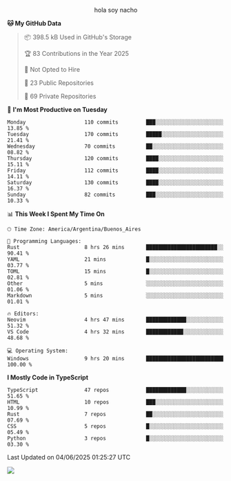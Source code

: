 <p align="center">hola soy nacho</p>

<!--START_SECTION:waka-->
**🐱 My GitHub Data** 

> 📦 398.5 kB Used in GitHub's Storage 
 > 
> 🏆 83 Contributions in the Year 2025
 > 
> 🚫 Not Opted to Hire
 > 
> 📜 23 Public Repositories 
 > 
> 🔑 69 Private Repositories 
 > 
📅 **I'm Most Productive on Tuesday** 

```text
Monday                   110 commits         ███░░░░░░░░░░░░░░░░░░░░░░   13.85 % 
Tuesday                  170 commits         █████░░░░░░░░░░░░░░░░░░░░   21.41 % 
Wednesday                70 commits          ██░░░░░░░░░░░░░░░░░░░░░░░   08.82 % 
Thursday                 120 commits         ████░░░░░░░░░░░░░░░░░░░░░   15.11 % 
Friday                   112 commits         ████░░░░░░░░░░░░░░░░░░░░░   14.11 % 
Saturday                 130 commits         ████░░░░░░░░░░░░░░░░░░░░░   16.37 % 
Sunday                   82 commits          ███░░░░░░░░░░░░░░░░░░░░░░   10.33 % 
```


📊 **This Week I Spent My Time On** 

```text
🕑︎ Time Zone: America/Argentina/Buenos_Aires

💬 Programming Languages: 
Rust                     8 hrs 26 mins       ███████████████████████░░   90.41 % 
YAML                     21 mins             █░░░░░░░░░░░░░░░░░░░░░░░░   03.77 % 
TOML                     15 mins             █░░░░░░░░░░░░░░░░░░░░░░░░   02.81 % 
Other                    5 mins              ░░░░░░░░░░░░░░░░░░░░░░░░░   01.06 % 
Markdown                 5 mins              ░░░░░░░░░░░░░░░░░░░░░░░░░   01.01 % 

🔥 Editors: 
Neovim                   4 hrs 47 mins       █████████████░░░░░░░░░░░░   51.32 % 
VS Code                  4 hrs 32 mins       ████████████░░░░░░░░░░░░░   48.68 % 

💻 Operating System: 
Windows                  9 hrs 20 mins       █████████████████████████   100.00 % 
```

**I Mostly Code in TypeScript** 

```text
TypeScript               47 repos            █████████████░░░░░░░░░░░░   51.65 % 
HTML                     10 repos            ███░░░░░░░░░░░░░░░░░░░░░░   10.99 % 
Rust                     7 repos             ██░░░░░░░░░░░░░░░░░░░░░░░   07.69 % 
CSS                      5 repos             █░░░░░░░░░░░░░░░░░░░░░░░░   05.49 % 
Python                   3 repos             █░░░░░░░░░░░░░░░░░░░░░░░░   03.30 % 
```




 Last Updated on 04/06/2025 01:25:27 UTC
<!--END_SECTION:waka-->

![](http://moe-counter.es3n1n.eu/get/@nachoofg?name=nachoofg&theme=asoul&padding=7&offset=0&align=center&scale=1&pixelated=1&darkmode=auto)
